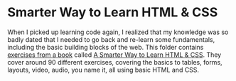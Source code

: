 # Smarter Way to Learn HTML & CSS
When I picked up learning code again, I realized that my knowledge was so badly dated that I needed to go back and re-learn some fundamentals, including the basic building blocks of the web.  This folder contains [exercises from a book](http://www.asmarterwaytolearn.com/htmlcss/index-of-exercises.html) called [A Smarter Way to Learn HTML & CSS](https://www.amazon.com/Smarter-Way-Learn-HTML-CSS-ebook/dp/B00ULX5FT2/ref=pd_sim_351_3).
They cover around 90 different exercises, covering the basics to tables, forms, layouts, video, audio, you name it, all using basic HTML and CSS.
